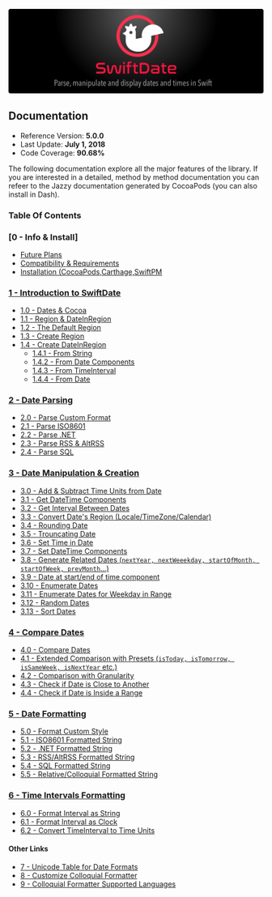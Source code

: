 ![](./SwiftDate.png)

## Documentation

- Reference Version: **5.0.0**
- Last Update: **July 1, 2018**
- Code Coverage: **90.68%**

The following documentation explore all the major features of the library. If you are interested in a detailed, method by method documentation you can refeer to the Jazzy documentation generated by CocoaPods (you can also install in Dash).

### Table Of Contents

### [0 - Info & Install]

- [Future Plans](0.Informations.md#futureplans)
- [Compatibility & Requirements](0.Informations.md#compatibility)
- [Installation (CocoaPods,Carthage,SwiftPM](0.Informations.md#installation)

### [1 - Introduction to SwiftDate](1.Introduction.md)

- [1.0 - Dates & Cocoa](1.Introduction.md#datesandcocoa)
- [1.1 - Region & DateInRegion](1.Introduction.md#region_dateinregion)
- [1.2 - The Default Region](1.Introduction.md#default_region)
- [1.3 - Create Region](1.Introduction.md#creating_region)
- [1.4 - Create DateInRegion](1.Introduction.md#creating_dateinregion)
	- [1.4.1 - From String](1.Introduction.md#initfromstring)
	- [1.4.2 - From Date Components](1.Introduction.md#initfromcomponents)
	- [1.4.3 - From TimeInterval](1.Introduction.md#initfromtimeinterval)
	- [1.4.4 - From Date](1.Introduction.md#initfromplaindate)

### [2 - Date Parsing](2.Date_Parsing.md)

- [2.0 - Parse Custom Format](2.Date_Parsing.md#autoparsing)
- [2.1 - Parse ISO8601](2.Date_Parsing.md#iso8601)
- [2.2 - Parse .NET](2.Date_Parsing.md#dotnet)
- [2.3 - Parse RSS & AltRSS](2.Date_Parsing.md#rssaltrss)
- [2.4 - Parse SQL](2.Date_Parsing.md#sql)

### [3 - Date Manipulation & Creation](3.Manipulate_Date.md)

- [3.0 - Add & Subtract Time Units from Date](3.Manipulate_Date.md#mathdate)
- [3.1 - Get DateTime Components](3.Manipulate_Date.md#datecomponents)
- [3.2 - Get Interval Between Dates](3.Manipulate_Date.md#interval)
- [3.3 - Convert Date's Region (Locale/TimeZone/Calendar)](3.Manipulate_Date.md#convert)
- [3.4 - Rounding Date](3.Manipulate_Date.md#roundingdate)
- [3.5 - Trouncating Date](3.Manipulate_Date.md#trouncatingdate)
- [3.6 - Set Time in Date](3.Manipulate_Date.md#altertimedate)
- [3.7 - Set DateTime Components](3.Manipulate_Date.md#altercomponents)
- [3.8 - Generate Related Dates (`nextYear, nextWeeekday, startOfMonth, startOfWeek, prevMonth`...)](3.Manipulate_Date.md#relateddates)
- [3.9 - Date at start/end of time component](3.Manipulate_Date.md#startendcomponent)
- [3.10 - Enumerate Dates](3.Manipulate_Date.md#enumeratedates)
- [3.11 - Enumerate Dates for Weekday in Range](3.Manipulate_Date.md#enumerateweekdays)
- [3.12 - Random Dates](3.Manipulate_Date.md#randomdates)
- [3.13 - Sort Dates](3.Manipulate_Date.md#sort)

### [4 - Compare Dates](4.Compare_Dates.md)

- [4.0 - Compare Dates](4.Compare_Dates.md#standard)
- [4.1 - Extended Comparison with Presets (`isToday, isTomorrow, isSameWeek, isNextYear` etc.)](4.Compare_Dates.md#extended)
- [4.2 - Comparison with Granularity](4.Compare_Dates.md#granularity)
- [4.3 - Check if Date is Close to Another](4.Compare_Dates.md#close)
- [4.4 - Check if Date is Inside a Range](4.Compare_Dates.md#range)

### [5 - Date Formatting](5.Date_Formatting.md)

- [5.0 - Format Custom Style](5.Date_Formatting.md#customformatted)
- [5.1 - ISO8601 Formatted String](5.Date_Formatting.md#isoformatted)
- [5.2 - .NET Formatted String](5.Date_Formatting.md#dotnet)
- [5.3 - RSS/AltRSS Formatted String](5.Date_Formatting.md#rss)
- [5.4 - SQL Formatted String](5.Date_Formatting.md#sql)
- [5.5 - Relative/Colloquial Formatted String](5.Date_Formatting.md#colloquial)

### [6 - Time Intervals Formatting](6.TimeInterval_Formatting.md)

- [6.0 - Format Interval as String](6.TimeInterval_Formatting.md#format)
- [6.1 - Format Interval as Clock](6.TimeInterval_Formatting.md#clock)
- [6.2 - Convert TimeInterval to Time Units](6.TimeInterval_Formatting.md#express)


#### Other Links
- [7 - Unicode Table for Date Formats](7.Format_UnicodeTable.md)
- [8 - Customize Colloquial Formatter](8.Customize_ColloquialFormatter.md)
- [9 - Colloquial Formatter Supported Languages](9.ColloquialSupportedLanguages.md)
